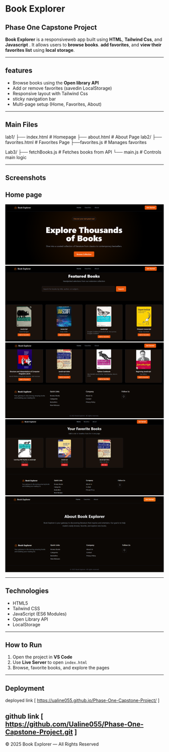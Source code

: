 # Book Explorer

## Phase One Capstone Project

**Book Explorer** is a responsiveweb app built using **HTML**, **Tailwind Css**, and **Javascript** . It allows users to **browse books**. **add favorites**, and **view their favorites list** using **local storage**.

---

## features
- Browse books using the **Open library API**
- Add or remove favorites (savedin LocalStorage)
- Responsive layout with Tailwind Css
- sticky navigation bar
- Multi-page setup (Home, Favorites, About)

---

##  Main Files

lab1/
├── index.html # Homepage
├── about.html # About Page
lab2/
├── favorites.html # Favorites Page
├──favorites.js # Manages favorites

Lab3/
├── fetchBooks.js # Fetches books from API
└── main.js # Controls main logic

---

## Screenshots
## Home page
![Phase One Capstone Project](./images/screenshot1.PNG)
![Phase One Capstone Project](./images/screenshot2.PNG)
![Phase One Capstone Project](./images/screenshot3.PNG)
![Phase One Capstone Project](./images/screenshot4.PNG)
![Phase One Capstone Project](./images/screenshot5.PNG)

---

##  Technologies
- HTML5  
- Tailwind CSS  
- JavaScript (ES6 Modules)  
- Open Library API  
- LocalStorage  

---

## How to Run
1. Open the project in **VS Code**  
2. Use **Live Server** to open `index.html`  
3. Browse, favorite books, and explore the pages

---

## Deployment
deployed link
[
    https://ualine055.github.io/Phase-One-Capstone-Project/
]

github link
[
    https://github.com/Ualine055/Phase-One-Capstone-Project.git
]
---

© 2025 Book Explorer — All Rights Reserved





